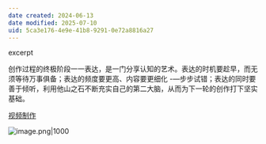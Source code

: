```yaml
---
date created: 2024-06-13
date modified: 2025-07-10
uid: 5ca3e176-4e9e-41b8-9291-0e72a8816a27
---
```


excerpt

<!-- more -->

创作过程的终极阶段一一表达，是一门分享认知的艺术。表达的时机要趁早，而无须等待万事俱备；表达的频度要更高、内容要更细化 -—步步试错；表达的同时要善于倾听，利用他山之石不断充实自己的第二大脑，从而为下一轮的创作打下坚实基础。

[视频制作](视频制作.md)

![image.png|1000](https://imagehosting4picgo.oss-cn-beijing.aliyuncs.com/imagehosting/fix-dir%2Fpicgo%2Fpicgo-clipboard-images%2F2024%2F07%2F25%2F15-22-50-374b7a7c838bda1dc4cb0431b74a01f4-20240725152248-996418.png)
